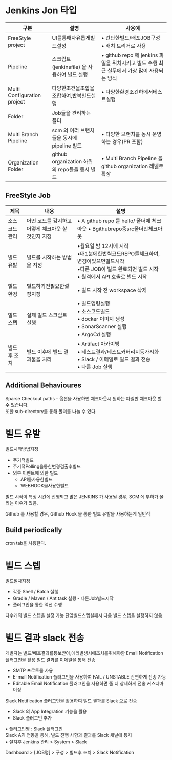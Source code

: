 # Jenkins Jon 타입



|구분  |설명| 사용예                          |
|------|---|------------------------------|
|FreeStyle project|UI를통해자유롭게빌드설정| • 간단한빌드/배포JOB구성 <br/>• 배치 트리거로 사용 |
|Pipeline|스크립트(jenkinsfile) 을 사용하여 빌드 실행| • github repo 에 jenkins 파일을 위치시키고 빌드 수행 최근 실무에서 가장 많이 사용되는 방식                         |
|Multi Configuration project|다양한조건을조합을조합하여,반복빌드실행| • 다양한환경조건하에서테스트실행                         |
|Folder|Job들을 관리하는 폴더|                          |
|Multi Branch Pipeline|scm 의 여러 브랜치들을 동시에 pipeline 빌드 | • 다양한 브랜치를 동시 운영하는 경우(PR 포함)                          |
|Organization Folder|github organization 하위의 repo들을 동시 빌드| • Multi Branch Pipeline 을 github organization 레벨로 확장                         |


## FreeStyle Job
|제목| 내용                            |설명|
|------|-------------------------------|---|
|소스코드관리| 어떤 코드를 감지하고 어떻게 체크아웃 할 것인지 지정 |• A github repo 를 hello/ 폴더에 체크아웃 • Bgithubrepo중src폴더만체크아웃|
|빌드 유발| 빌드를 시작하는 방법을 지정                          |•월요일 밤 12시에 시작<br/>•매1분에한번씩코드REPO를체크하여,변경이있으면빌드시작<br/>•다른 JOB이 빌드 완료되면 빌드 시작<br/>• 원격에서 API 호출로 빌드 시작|
|빌드 환경| 빌드하기전필요한설정지정                          |• 빌드 시작 전 workspace 삭제|
|빌드 스텝| 실제 빌드 스크립트 실행                          |• 빌드명령실행<br/>• 소스코드빌드<br/>• docker 이미지 생성<br/>• SonarScanner 실행<br/>• ArgoCd 실행|
|빌드후 조치| 빌드 이후에 빌드 결과물을 처리                          |• Artifact 아카이빙<br/>• 테스트결과/테스트커버리지등가시화<br/>• Slack / 이메일로 빌드 결과 전송<br/>• 다른 Job 실행|

## Additional Behavioures
Sparse Checkout paths - 옵션을 사용하면 체크아웃시 원하는 파일만 체크아웃 할 수 있습니다.  
또한 sub-directory를 통해 폴더를 나눌 수 있다.

# 빌드 유발
빌드시작방법지정
- 주기적빌드
- 주기적Polling을통한변경검출후빌드 
- 외부 이벤트에 의한 빌드 
  - API를사용한빌드 
  - WEBHOOK을사용한빌드

빌드 시작이 특정 시간에 진행되고 많은 JENKINS 가 사용될 경우, SCM 에 부하가 몰리는 이슈가 있음.

Github 를 사용할 경우, Github Hook 을 통한 빌드 유발을 사용하는게 일반적


## Build periodically
cron tab을 사용한다.

# 빌드 스텝
빌드절차지정
- 각종 Shell / Batch 실행
- Gradle / Maven / Ant task 실행 - 다른Job빌드시작
- 플러그인을 통한 액션 수행  

다수개의 빌드 스텝을 설정 가능 단앞빌드스텝실패시 다음 빌드 스텝을 실행하지 않음

# 빌드 결과 slack 전송
개발자는 빌드/배포결과를통보받아,에러발생시에조치를취해야함 Email Notification 플러그인을 활용 빌드 결과를 이메일을 통해 전송
- SMTP 프로토콜 사용
- E-mail Notification 플러그인을 사용하여 FAIL / UNSTABLE 간편하게 전송
  가능
- Editable Email Notification 플러그인을 사용하면 좀 더 상세하게 전송
  커스터마이징

Slack Notification 플러그인을 활용하여 빌드 결과를 Slack 으로 전송
- Slack 의 App Integration 기능을 활용
- Slack 플러그인 추가

• 플러그인명 : Slack 플러그인  
Slack API 연동을 통해, 빌드 진행 사항과 결과를 Slack 채널에 통지  
• 설치후 Jenkins 관리 > System > Slack

Dashboard > [JOB명] > 구성 > 빌드후 조치 > Slack Notification  